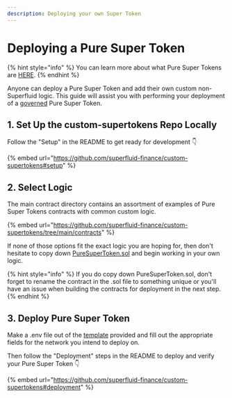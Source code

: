 ```yaml
---
description: Deploying your own Super Token
---
```


# Deploying a Pure Super Token

{% hint style="info" %}
You can learn more about what Pure Super Tokens are [HERE](../types-of-super-tokens.md#2.-pure-super-tokens).
{% endhint %}

Anyone can deploy a Pure Super Token and add their own custom non-Superfluid logic. This guide will assist you with performing your deployment of a [governed](../types-of-super-tokens.md#governed-vs-independent) Pure Super Token.

## 1. Set Up the custom-supertokens Repo Locally

Follow the "Setup" in the README to get ready for development 👇

{% embed url="https://github.com/superfluid-finance/custom-supertokens#setup" %}

## 2. Select Logic

The main contract directory contains an assortment of examples of Pure Super Tokens contracts with common custom logic.

{% embed url="https://github.com/superfluid-finance/custom-supertokens/tree/main/contracts" %}

If none of those options fit the exact logic you are hoping for, then don't hesitate to copy down [PureSuperToken.sol](https://github.com/superfluid-finance/custom-supertokens/blob/main/contracts/PureSuperToken.sol) and begin working in your own logic.&#x20;

{% hint style="info" %}
If you do copy down PureSuperToken.sol, don't forget to rename the contract in the .sol file to something unique or you'll have an issue when building the contracts for deployment in the next step.
{% endhint %}

## 3. Deploy Pure Super Token

Make a .env file out of the [template](https://github.com/superfluid-finance/custom-supertokens/blob/main/.env.template) provided and fill out the appropriate fields for the network you intend to deploy on.

Then follow the "Deployment" steps in the README to deploy and verify your Pure Super Token 👇

{% embed url="https://github.com/superfluid-finance/custom-supertokens#deployment" %}
